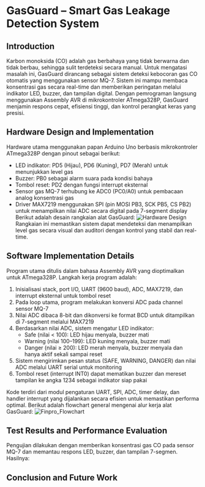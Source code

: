 # GasGuard – Smart Gas Leakage Detection System

## Introduction

Karbon monoksida (CO) adalah gas berbahaya yang tidak berwarna dan tidak berbau, sehingga sulit terdeteksi secara manual. Untuk mengatasi masalah ini, GasGuard dirancang sebagai sistem deteksi kebocoran gas CO otomatis yang menggunakan sensor MQ-7. Sistem ini mampu membaca konsentrasi gas secara real-time dan memberikan peringatan melalui indikator LED, buzzer, dan tampilan digital. Dengan pemrograman langsung menggunakan Assembly AVR di mikrokontroler ATmega328P, GasGuard menjamin respons cepat, efisiensi tinggi, dan kontrol perangkat keras yang presisi.

## Hardware Design and Implementation

Hardware utama menggunakan papan Arduino Uno berbasis mikrokontroler ATmega328P dengan pinout sebagai berikut:

* LED indikator: PD5 (Hijau), PD6 (Kuning), PD7 (Merah) untuk menunjukkan level gas
* Buzzer: PB0 sebagai alarm suara pada kondisi bahaya
* Tombol reset: PD2 dengan fungsi interrupt eksternal
* Sensor gas MQ-7 terhubung ke ADC0 (PC0/A0) untuk pembacaan analog konsentrasi gas
* Driver MAX7219 menggunakan SPI (pin MOSI PB3, SCK PB5, CS PB2) untuk menampilkan nilai ADC secara digital pada 7-segment display
Berikut adalah desain rangkaian alat GasGuard:
![Hardware Design](https://hackmd.io/_uploads/S1fqbywbxx.png)
Rangkaian ini memastikan sistem dapat mendeteksi dan menampilkan level gas secara visual dan auditori dengan kontrol yang stabil dan real-time.

## Software Implementation Details

Program utama ditulis dalam bahasa Assembly AVR yang dioptimalkan untuk ATmega328P. Langkah kerja program adalah:

1. Inisialisasi stack, port I/O, UART (9600 baud), ADC, MAX7219, dan interrupt eksternal untuk tombol reset
2. Pada loop utama, program melakukan konversi ADC pada channel sensor MQ-7
3. Nilai ADC dibaca 8-bit dan dikonversi ke format BCD untuk ditampilkan di 7-segment melalui MAX7219
4. Berdasarkan nilai ADC, sistem mengatur LED indikator:
   * Safe (nilai < 100): LED hijau menyala, buzzer mati
   * Warning (nilai 100–199): LED kuning menyala, buzzer mati
   * Danger (nilai ≥ 200): LED merah menyala, buzzer menyala dan hanya aktif sekali sampai reset
5. Sistem mengirimkan pesan status (SAFE, WARNING, DANGER) dan nilai ADC melalui UART serial untuk monitoring
6. Tombol reset (interrupt INT0) dapat mematikan buzzer dan mereset tampilan ke angka 1234 sebagai indikator siap pakai

Kode terdiri dari modul pengaturan UART, SPI, ADC, timer delay, dan handler interrupt yang dijalankan secara efisien untuk memastikan performa optimal.
Berikut adalah flowchart general mengenai alur kerja alat GasGuard:
![Finpro_Flowchart](https://hackmd.io/_uploads/HypmfJPWgg.png)
## Test Results and Performance Evaluation

Pengujian dilakukan dengan memberikan konsentrasi gas CO pada sensor MQ-7 dan memantau respons LED, buzzer, dan tampilan 7-segmen. Hasilnya:



## Conclusion and Future Work

